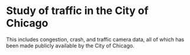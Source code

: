 # Study of traffic in the City of Chicago

This includes congestion, crash, and traffic camera data, all of which has been made publicly available by the City of Chicago.
